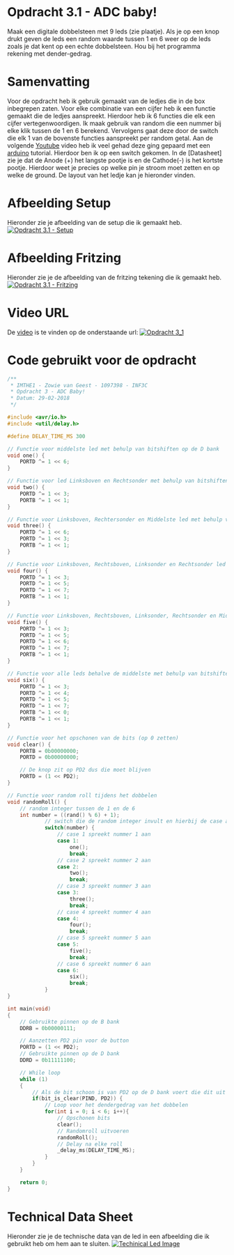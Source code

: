 # Opdracht 3.1 - ADC baby!

Maak een digitale dobbelsteen met 9 leds (zie plaatje). Als je op een knop drukt geven de leds een random waarde tussen 1 en 6 weer op de leds zoals je dat kent op een echte dobbelsteen. Hou bij het programma rekening met dender-gedrag.

# Samenvatting

Voor de opdracht heb ik gebruik gemaakt van de ledjes die in de box inbegrepen zaten. Voor elke combinatie van een cijfer heb ik een functie gemaakt die de ledjes aanspreekt. Hierdoor heb ik 6 functies die elk een cijfer vertegenwoordigen. Ik maak gebruik van random die een nummer bij elke klik tussen de 1 en 6 berekend. Vervolgens gaat deze door de switch die elk 1 van de bovenste functies aanspreekt per random getal. Aan de volgende [Youtube][Youtube] video heb ik veel gehad deze ging gepaard met een [arduino][arduino] tutorial. Hierdoor ben ik op een switch gekomen. In de [Datasheet] zie je dat de Anode (+) het langste pootje is en de Cathode(-) is het kortste pootje. Hierdoor weet je precies op welke pin je stroom moet zetten en op welke de ground. De layout van het ledje kan je hieronder vinden.

# Afbeelding Setup

Hieronder zie je afbeelding van de setup die ik gemaakt heb.
[![Opdracht 3.1 - Setup](https://github.com/zowie93/IMTHE1/blob/master/opdrachten/opdracht_3_1/assets/img/opdracht3_1_setup.JPG?raw=true)](https://github.com/zowie93/IMTHE1/blob/master/opdrachten/opdracht_3_1/assets/img/opdracht3_1_setup.JPG?raw=true)

# Afbeelding Fritzing

Hieronder zie je de afbeelding van de fritzing tekening die ik gemaakt heb.
[![Opdracht 3.1 - Fritzing](https://github.com/zowie93/IMTHE1/blob/master/opdrachten/opdracht_3_1/assets/img/opdracht3_1_fritzing_bb.png?raw=true)](https://github.com/zowie93/IMTHE1/blob/master/opdrachten/opdracht_3_1/assets/img/opdracht3_1_fritzing_bb.png?raw=true)

# Video URL

De [video] is te vinden op de onderstaande url:
[![Opdracht 3_1](https://img.youtube.com/vi/H6loFRx4bV4/maxresdefault.jpg)](https://youtu.be/H6loFRx4bV4)

# Code gebruikt voor de opdracht

```c
/**
 * IMTHE1 - Zowie van Geest - 1097398 - INF3C
 * Opdracht 3 - ADC Baby!
 * Datum: 29-02-2018
 */

#include <avr/io.h>
#include <util/delay.h>

#define DELAY_TIME_MS 300

// Functie voor middelste led met behulp van bitshiften op de D bank
void one() {
    PORTD ^= 1 << 6;
}

// Functie voor led Linksboven en Rechtsonder met behulp van bitshiften op de D en B bank
void two() {
    PORTD ^= 1 << 3;
    PORTB ^= 1 << 1;
}

// Functie voor Linksboven, Rechtersonder en Middelste led met behulp van bitshiften op de D en B bank
void three() {
    PORTD ^= 1 << 6;
    PORTD ^= 1 << 3;
    PORTB ^= 1 << 1;
}

// Functie voor Linksboven, Rechtsboven, Linksonder en Rechtsonder led met behulp van bitshiften op de D en B bank
void four() {
    PORTD ^= 1 << 3;
    PORTD ^= 1 << 5;
    PORTD ^= 1 << 7;
    PORTB ^= 1 << 1;
}

// Functie voor Linksboven, Rechtsboven, Linksonder, Rechtsonder en Middelste led met behulp van bitshiften op de D en B bank
void five() {
    PORTD ^= 1 << 3;
    PORTD ^= 1 << 5;
    PORTD ^= 1 << 6;
    PORTD ^= 1 << 7;
    PORTB ^= 1 << 1;
}

// Functie voor alle leds behalve de middelste met behulp van bitshiften op de D en B bank
void six() {
    PORTD ^= 1 << 3;
    PORTD ^= 1 << 4;
    PORTD ^= 1 << 5;
    PORTD ^= 1 << 7;
    PORTB ^= 1 << 0;
    PORTB ^= 1 << 1;
}

// Functie voor het opschonen van de bits (op 0 zetten)
void clear() {
    PORTB = 0b00000000;
    PORTD = 0b00000000;

    // De knop zit op PD2 dus die moet blijven
    PORTD = (1 << PD2);
}

// Functie voor random roll tijdens het dobbelen
void randomRoll() {
    // random integer tussen de 1 en de 6
    int number = ((rand() % 6) + 1);
            // switch die de random integer invult en hierbij de case afspeelt
            switch(number) {
                // case 1 spreekt nummer 1 aan
                case 1:
                    one();
                    break;
                // case 2 spreekt nummer 2 aan
                case 2:
                    two();
                    break;
                // case 3 spreekt nummer 3 aan
                case 3:
                    three();
                    break;
                // case 4 spreekt nummer 4 aan
                case 4:
                    four();
                    break;
                // case 5 spreekt nummer 5 aan
                case 5:
                    five();
                    break;
                // case 6 spreekt nummer 6 aan
                case 6:
                    six();
                    break;
            }
}

int main(void)
{
    // Gebruikte pinnen op de B bank
    DDRB = 0b00000111;

    // Aanzetten PD2 pin voor de button
    PORTD = (1 << PD2);
    // Gebruikte pinnen op de D bank
    DDRD = 0b11111100;

    // While loop
    while (1)
    {
        // Als de bit schoon is van PD2 op de D bank voert die dit uit
        if(bit_is_clear(PIND, PD2)) {
            // Loop voor het dendergedrag van het dobbelen
            for(int i = 0; i < 6; i++){
                // Opschonen bits
                clear();
                // Randomroll uitvoeren
                randomRoll();
                // Delay na elke roll
                _delay_ms(DELAY_TIME_MS);
            }
        }
    }

    return 0;
}
```

# Technical Data Sheet
Hieronder zie je de technische data van de led in een afbeelding die ik gebruikt heb om hem aan te sluiten.
[![Techinical Led Image](https://github.com/zowie93/IMTHE1/blob/master/opdrachten/opdracht_1/assets/img/led-technisch.png?raw=true)](https://github.com/zowie93/IMTHE1/blob/master/opdrachten/opdracht_1/assets/img/led-technisch.png?raw=true)

[video]: https://youtu.be/H6loFRx4bV4
[Youtube]: https://www.youtube.com/watch?v=-CuFiuR8h20
[arduino]: https://jaydlawrence.co.uk/a-beginner-arduino-project-digital-dice-roll/